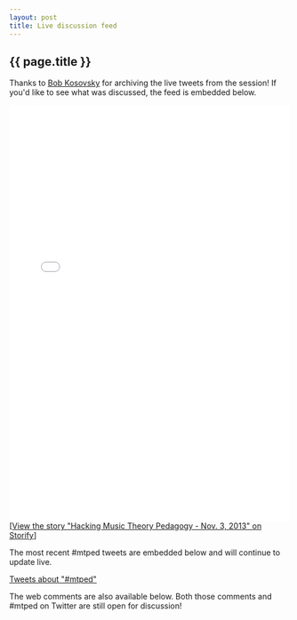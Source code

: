 ```yaml
---
layout: post
title: Live discussion feed
---
```


## {{ page.title }}  
  
Thanks to [Bob Kosovsky](https://twitter.com/kos2) for archiving the live tweets from the session! If you'd like to see what was discussed, the feed is embedded below.

<div class="storify"><iframe src="//storify.com/kos2/hacking-music-theory-pedagogy-nov-3-2013/embed" width="100%" height=750 frameborder=no allowtransparency=true></iframe><script src="//storify.com/kos2/hacking-music-theory-pedagogy-nov-3-2013.js"></script><noscript>[<a href="//storify.com/kos2/hacking-music-theory-pedagogy-nov-3-2013" target="_blank">View the story "Hacking Music Theory Pedagogy - Nov. 3, 2013" on Storify</a>]</noscript></div>

The most recent \#mtped tweets are embedded below and will continue to update live.

<a class="twitter-timeline" href="https://twitter.com/search?q=%23mtped" data-widget-id="392487393070047233">Tweets about "#mtped"</a>
<script>!function(d,s,id){var js,fjs=d.getElementsByTagName(s)[0],p=/^http:/.test(d.location)?'http':'https';if(!d.getElementById(id)){js=d.createElement(s);js.id=id;js.src=p+"://platform.twitter.com/widgets.js";fjs.parentNode.insertBefore(js,fjs);}}(document,"script","twitter-wjs");</script>

The web comments are also available below. Both those comments and \#mtped on Twitter are still open for discussion!
